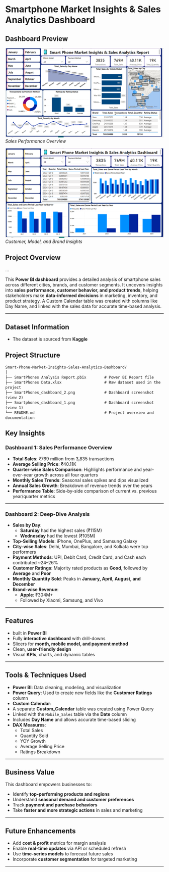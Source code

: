 # **Smartphone Market Insights & Sales Analytics Dashboard**

##  Dashboard Preview

![Dashboard Overview](https://github.com/Jyoti7890/Smart-Phone-Market-Insights-Sales-Analytics-Dashboard/blob/59da2e68f2ca9650f63714fa26ef01adc14c158a/Smartphones_dashboard_1.png)
*Sales Performance Overview*

![Deep Dive Analysis](https://github.com/Jyoti7890/Smart-Phone-Market-Insights-Sales-Analytics-Dashboard/blob/59da2e68f2ca9650f63714fa26ef01adc14c158a/SmartPhones_dashboard_2.png)
*Customer, Model, and Brand Insights*

##  Project Overview
...

This **Power BI dashboard** provides a detailed analysis of smartphone sales across different cities, brands, and customer segments. It uncovers insights into **sales performance, customer behavior, and product trends**, helping stakeholders make **data-informed decisions** in marketing, inventory, and product strategy. A Custom Calendar table was created with columns like Day Name, and linked with the sales data for accurate time-based analysis. 

---

##  Dataset Information

- The dataset is sourced from **Kaggle**

##  Project Structure

```text
Smart-Phone-Market-Insights-Sales-Analytics-Dashboard/
│
├── SmartPhones Analysis Report.pbix        # Power BI Report file
├── SmartPhones Data.xlsx                   # Raw dataset used in the project
├── SmartPhones_dashboard_2.png             # Dashboard screenshot (view 2)
├── Smartphones_dashboard_1.png             # Dashboard screenshot (view 1)
└── README.md                               # Project overview and documentation
```

##  Key Insights

### **Dashboard 1: Sales Performance Overview**

- **Total Sales**: ₹769 million from 3,835 transactions  
- **Average Selling Price**: ₹40.11K  
- **Quarter-wise Sales Comparison**: Highlights performance and year-over-year growth across all four quarters  
- **Monthly Sales Trends**: Seasonal sales spikes and dips visualized  
- **Annual Sales Growth**: Breakdown of revenue trends over the years  
- **Performance Table**: Side-by-side comparison of current vs. previous year/quarter metrics  

---

### **Dashboard 2: Deep-Dive Analysis**

- **Sales by Day**:  
  - **Saturday** had the highest sales (₹115M)  
  - **Wednesday** had the lowest (₹105M)  
- **Top-Selling Models**: iPhone, OnePlus, and Samsung Galaxy  
- **City-wise Sales**: Delhi, Mumbai, Bangalore, and Kolkata were top performers  
- **Payment Methods**: UPI, Debit Card, Credit Card, and Cash each contributed ~24–26%  
- **Customer Ratings**: Majority rated products as **Good**, followed by **Average** and **Poor**  
- **Monthly Quantity Sold**: Peaks in **January, April, August, and December**  
- **Brand-wise Revenue**:  
  - **Apple**: ₹304M+  
  - Followed by Xiaomi, Samsung, and Vivo  

---

##  Features

- built in **Power BI**
- Fully **interactive dashboard** with drill-downs
- Slicers for **month, mobile model, and payment method**
- Clean, **user-friendly design**
- Visual **KPIs**, charts, and dynamic tables

---

## Tools & Techniques Used

- **Power BI**: Data cleaning, modeling, and visualization  
- **Power Query**: Used to create new fields like the **Customer Ratings** column  
-  **Custom Calendar**:
- A separate **Custom_Calendar** table was created using Power Query  
- Linked with the `Mobile_Sales` table via the **Date** column  
- Includes **Day Name** and allows accurate time-based slicing
- **DAX Measures**:  
  - Total Sales  
  - Quantity Sold  
  - YOY Growth  
  - Average Selling Price  
  - Ratings Breakdown  


---

##  Business Value

This dashboard empowers businesses to:

- Identify **top-performing products and regions**
- Understand **seasonal demand and customer preferences**
- Track **payment and purchase behaviors**
- Take **faster and more strategic actions** in sales and marketing

---

## Future Enhancements

- Add **cost & profit** metrics for margin analysis  
- Enable **real-time updates** via API or scheduled refresh  
- Use **time-series models** to forecast future sales  
- Incorporate **customer segmentation** for targeted marketing  

---

